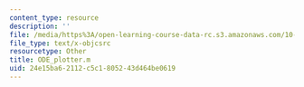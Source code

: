 ```yaml
---
content_type: resource
description: ''
file: /media/https%3A/open-learning-course-data-rc.s3.amazonaws.com/10-34-numerical-methods-applied-to-chemical-engineering-fall-2015/24e15ba62112c5c1805243d464be0619_ODE_plotter.m
file_type: text/x-objcsrc
resourcetype: Other
title: ODE_plotter.m
uid: 24e15ba6-2112-c5c1-8052-43d464be0619
---
```

